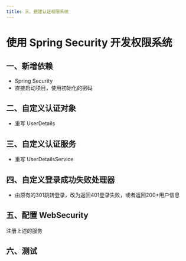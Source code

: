 ```yaml
---
title: 三、搭建认证权限系统
---
```


# 使用 Spring Security 开发权限系统

## 一、新增依赖

- Spring Security
- 直接启动项目，使用初始化的密码

## 二、自定义认证对象

- 重写 UserDetails

## 三、自定义认证服务

- 重写 UserDetailsService

## 四、自定义登录成功失败处理器

- 由原有的301跳转登录，改为返回401登录失败，或者返回200+用户信息

## 五、配置 WebSecurity

注册上述的服务

## 六、测试